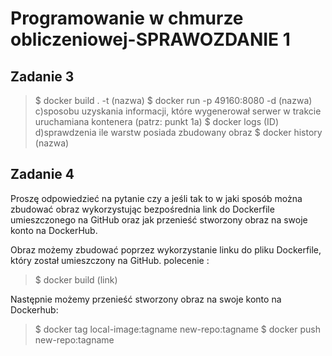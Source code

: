 # Programowanie w chmurze obliczeniowej-SPRAWOZDANIE 1 

## Zadanie 3 

>$ docker build . -t (nazwa)
>$ docker run -p 49160:8080 -d (nazwa)
c)sposobu uzyskania informacji, które wygenerował serwer w trakcie uruchamiana kontenera 
(patrz: punkt 1a)
>$ docker logs (ID)
d)sprawdzenia ile warstw posiada zbudowany obraz
>$ docker history (nazwa)
 
## Zadanie 4
Proszę odpowiedzieć na pytanie czy a jeśli tak to w jaki sposób można
zbudować obraz wykorzystując bezpośrednia link do Dockerfile umieszczonego na GitHub
oraz jak przenieść stworzony obraz na swoje konto na DockerHub.

 Obraz możemy zbudować poprzez wykorzystanie linku do pliku Dockerfile, który został umieszczony na GitHub.
  polecenie : 
  >$ docker build (link)
  
 Następnie możemy przenieść stworzony obraz na swoje konto na Dockerhub:
  >$ docker tag local-image:tagname new-repo:tagname
  >$ docker push new-repo:tagname
  
